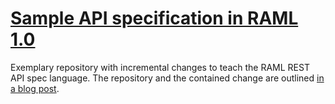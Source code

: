 # [Sample API specification in RAML 1.0](https://github.com/sebastianhenneberg/sample-raml-api)

Exemplary repository with incremental changes to teach the RAML REST API spec language. The repository and the contained change are outlined [in a blog post](https://medium.com/@sebastianhenneberg/raml-all-the-rest-apis-5ebc44204e5b).
